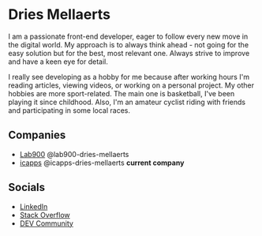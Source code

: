 # Dries Mellaerts
I am a passionate front-end developer, eager to follow every new move in the digital world. My approach is to always think ahead - not going for the easy solution but for the best, most relevant one. Always strive to improve and have a keen eye for detail.

I really see developing as a hobby for me because after working hours I'm reading articles, viewing videos, or working on a personal project. My other hobbies are more sport-related. The main one is basketball, I've been playing it since childhood. Also, I'm an amateur cyclist riding with friends and participating in some local races.

## Companies
- [Lab900](https://github.com/lab900) @lab900-dries-mellaerts
- [icapps](https://github.com/icapps) @icapps-dries-mellaerts **current company**

## Socials
- [LinkedIn](https://www.linkedin.com/in/dries-mellaerts/)
- [Stack Overflow](https://stackoverflow.com/users/19575061/dries-mellaerts)
- [DEV Community](https://dev.to/mell3s)
